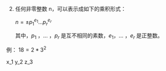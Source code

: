 2. 任何非零整数 n，可以表示成如下的乘积形式：   
   
    $n = ± p_1^{e_1}...p_r^{e_r}$
    
    其中，${p_1}$ ，... ，${p_r}$ 是互不相同的素数，${e_1}$，... ，${e_r}$ 是正整数。
    
例： $18=2*3^2$

x_1
y_2
z_3
